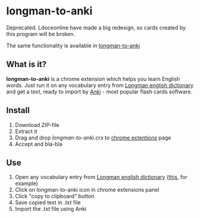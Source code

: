 # longman-to-anki

Deprecated. Ldoceonline have made a big redesign, so cards created by this program will be broken.

The same functionality is available in [longman-to-anki](https://github.com/yakhinvadim/longman-to-anki)

## What is it?

**longman-to-anki** is a chrome extension which helps you learn English words.
Just run it on any vocabulary entry from [Longman english dictionary](http://www.ldoceonline.com/) and get a text, ready to import by [Anki](http://ankisrs.net/index.html) - most popular flash cards software.

## Install
1. Download ZIP-file
2. Extract it
3. Drag and drop *longman-to-anki.crx* to [chrome extentions](chrome://extensions/) page
4. Accept and bla-bla

## Use
1. Open any vocabulary entry from [Longman english dictionary](http://www.ldoceonline.com/) ([this](http://www.ldoceonline.com/dictionary/example), for example)
2. Click on longman-to-anki icon in chrome extensions panel
3. Click "copy to clipboard" button
4. Save copied text in *.txt* file
5. Import the *.txt* file using Anki
